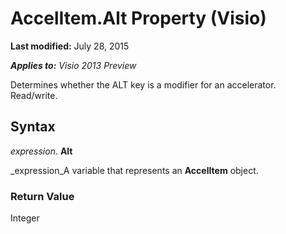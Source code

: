 
# AccelItem.Alt Property (Visio)

 **Last modified:** July 28, 2015

 _**Applies to:** Visio 2013 Preview_

Determines whether the ALT key is a modifier for an accelerator. Read/write.


## Syntax

 _expression_. **Alt**

 _expression_A variable that represents an  **AccelItem** object.


### Return Value

Integer

